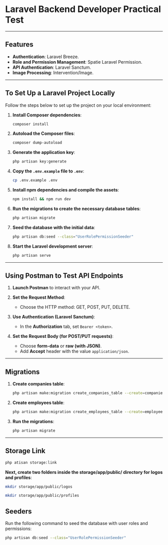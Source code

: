 # Laravel Backend Developer Practical Test

---

## Features
- **Authentication**: Laravel Breeze.
- **Role and Permission Management**: Spatie Laravel Permission.
- **API Authentication**: Laravel Sanctum.
- **Image Processing**: Intervention/Image.

---

## To Set Up a Laravel Project Locally

Follow the steps below to set up the project on your local environment:

1. **Install Composer dependencies**:
    ```bash
    composer install
    ```

2. **Autoload the Composer files**:
    ```bash
    composer dump-autoload
    ```

3. **Generate the application key**:
    ```bash
    php artisan key:generate
    ```

4. **Copy the `.env.example` file to `.env`**:
    ```bash
    cp .env.example .env
    ```

5. **Install npm dependencies and compile the assets**:
    ```bash
    npm install && npm run dev
    ```

6. **Run the migrations to create the necessary database tables**:
    ```bash
    php artisan migrate
    ```

7. **Seed the database with the initial data**:
    ```bash
    php artisan db:seed --class="UserRolePermissionSeeder"
    ```

8. **Start the Laravel development server**:
    ```bash
    php artisan serve
    ```

---

## Using Postman to Test API Endpoints

1. **Launch Postman** to interact with your API.

2. **Set the Request Method**:
   - Choose the HTTP method: GET, POST, PUT, DELETE.

3. **Use Authentication (Laravel Sanctum)**:
   - In the **Authorization** tab, set `Bearer <token>`.

4. **Set the Request Body (for POST/PUT requests)**:
   - Choose **form-data** or **raw (with JSON)**.
   - Add **Accept** header with the value `application/json`.

---

## Migrations

1. **Create companies table**:
    ```bash
    php artisan make:migration create_companies_table --create=companies
    ```

2. **Create employees table**:
    ```bash
    php artisan make:migration create_employees_table --create=employees
    ```

3. **Run the migrations**:
    ```bash
    php artisan migrate
    ```

---

## Storage Link
```bash
php atisan storage:link
```
**Next, create two folders inside the storage/app/public/ directory for logos and profiles**:
```bash
mkdir storage/app/public/logos
```
```bash
mkdir storage/app/public/profiles
 ```

## Seeders

Run the following command to seed the database with user roles and permissions:

```bash
php artisan db:seed --class="UserRolePermissionSeeder"

